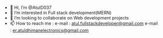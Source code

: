 - 👋 Hi, I’m @AtulD037
- 👀 I’m interested in Full stack development(MERN)
- 💞️ I’m looking to collaborate on Web development projects
- 📫 How to reach me :
   e-mail : atul.fullstackdeveloper@gmail.com
   e-mail : er.atuldhimanelectronics@gmail.com

<!---
AtulD037/AtulD037 is a ✨ special ✨ repository because its `README.md` (this file) appears on your GitHub profile.
You can click the Preview link to take a look at your changes.
--->
